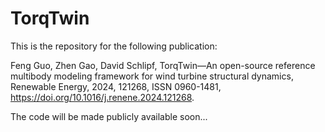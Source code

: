 # TorqTwin

This is the repository for the following publication:

Feng Guo, Zhen Gao, David Schlipf,
TorqTwin—An open-source reference multibody modeling framework for wind turbine structural dynamics,
Renewable Energy, 2024, 121268, ISSN 0960-1481, https://doi.org/10.1016/j.renene.2024.121268.

The code will be made publicly available soon...
